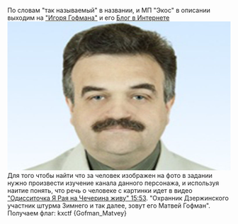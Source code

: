 По словам "так называемый" в названии, и МП "Экос" в описании выходим на ["Игоря Гофмана"](https://memepedia.ru/igor-gofman-7-8/) и его [Блог в Интернете](https://www.youtube.com/@gofman39)
![](igor-gofman.jpg)
Для того чтобы найти что за человек изображен на фото в задании нужно произвести изучение канала данного персонажа, и используя наитие понять, что речь о человеке с картинки идет в видео ["Одисситочка Я Рая на Чечерина живу" 15:53](https://youtu.be/vTGu3Y652oc?t=953). "Охранник Дзержинского участник штурма Зимнего и так далее, зовут его Матвей Гофман". Получаем флаг: kxctf {Gofman_Matvey}